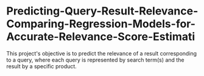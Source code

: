 # Predicting-Query-Result-Relevance-Comparing-Regression-Models-for-Accurate-Relevance-Score-Estimati
This project's objective is to predict the relevance of a result corresponding to a query, where each query is represented by search term(s) and the result by a specific product.
